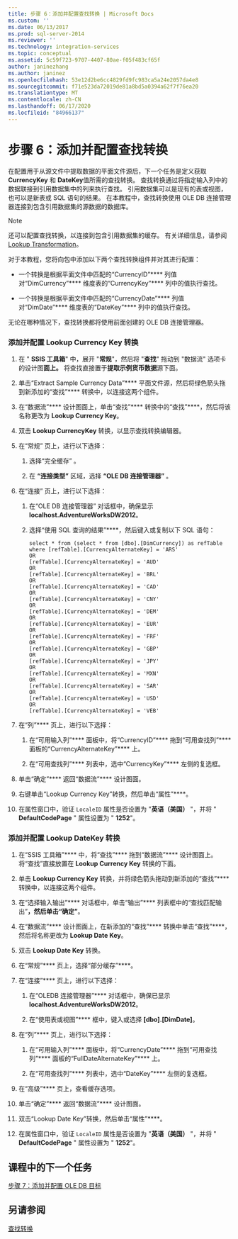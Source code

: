 ```yaml
---
title: 步骤 6：添加并配置查找转换 | Microsoft Docs
ms.custom: ''
ms.date: 06/13/2017
ms.prod: sql-server-2014
ms.reviewer: ''
ms.technology: integration-services
ms.topic: conceptual
ms.assetid: 5c59f723-9707-4407-80ae-f05f483cf65f
author: janinezhang
ms.author: janinez
ms.openlocfilehash: 53e12d2be6cc4829fd9fc983ca5a24e2057da4e8
ms.sourcegitcommit: f71e523da72019de81a8bd5a0394a62f7f76ea20
ms.translationtype: MT
ms.contentlocale: zh-CN
ms.lasthandoff: 06/17/2020
ms.locfileid: "84966137"
---
```

# <a name="step-6-adding-and-configuring-the-lookup-transformations"></a>步骤 6：添加并配置查找转换
  在配置用于从源文件中提取数据的平面文件源后，下一个任务是定义获取 **CurrencyKey** 和 **DateKey**值所需的查找转换。 查找转换通过将指定输入列中的数据联接到引用数据集中的列来执行查找。 引用数据集可以是现有的表或视图，也可以是新表或 SQL 语句的结果。 在本教程中，查找转换使用 OLE DB 连接管理器连接到包含引用数据集的源数据的数据库。  
  
> [!NOTE]  
>  还可以配置查找转换，以连接到包含引用数据集的缓存。 有关详细信息，请参阅 [Lookup Transformation](data-flow/transformations/lookup-transformation.md)。  
  
 对于本教程，您将向包中添加以下两个查找转换组件并对其进行配置：  
  
-   一个转换是根据平面文件中匹配的“CurrencyID”**** 列值对“DimCurrency”**** 维度表的“CurrencyKey”**** 列中的值执行查找。  
  
-   一个转换是根据平面文件中匹配的“CurrencyDate”**** 列值对“DimDate”**** 维度表的“DateKey”**** 列中的值执行查找。  
  
 无论在哪种情况下，查找转换都将使用前面创建的 OLE DB 连接管理器。  
  
### <a name="to-add-and-configure-the-lookup-currency-key-transformation"></a>添加并配置 Lookup Currency Key 转换  
  
1.  在 " **SSIS 工具箱**" 中，展开 "**常规**"，然后将 "**查找**" 拖动到 "数据流" 选项卡的设计图**面上。** 将查找直接置于**提取示例货币数据**源下面。  
  
2.  单击“Extract Sample Currency Data”**** 平面文件源，然后将绿色箭头拖到新添加的“查找”**** 转换中，以连接这两个组件。  
  
3.  在“数据流”**** 设计图面上，单击“查找”**** 转换中的“查找”****，然后将该名称更改为 **Lookup Currency Key**。  
  
4.  双击 **Lookup CurrencyKey** 转换，以显示查找转换编辑器。  
  
5.  在“常规”  页上，进行以下选择：  
  
    1.  选择“完全缓存”  。  
  
    2.  在 **“连接类型”** 区域，选择 **“OLE DB 连接管理器”** 。  
  
6.  在“连接”  页上，进行以下选择：  
  
    1.  在“OLE DB 连接管理器”  对话框中，确保显示 **localhost.AdventureWorksDW2012**。  
  
    2.  选择“使用 SQL 查询的结果”****，然后键入或复制以下 SQL 语句：  
  
        ```  
        select * from (select * from [dbo].[DimCurrency]) as refTable  
        where [refTable].[CurrencyAlternateKey] = 'ARS'  
        OR  
        [refTable].[CurrencyAlternateKey] = 'AUD'  
        OR  
        [refTable].[CurrencyAlternateKey] = 'BRL'  
        OR  
        [refTable].[CurrencyAlternateKey] = 'CAD'  
        OR  
        [refTable].[CurrencyAlternateKey] = 'CNY'  
        OR  
        [refTable].[CurrencyAlternateKey] = 'DEM'  
        OR  
        [refTable].[CurrencyAlternateKey] = 'EUR'  
        OR  
        [refTable].[CurrencyAlternateKey] = 'FRF'  
        OR  
        [refTable].[CurrencyAlternateKey] = 'GBP'  
        OR  
        [refTable].[CurrencyAlternateKey] = 'JPY'  
        OR  
        [refTable].[CurrencyAlternateKey] = 'MXN'  
        OR  
        [refTable].[CurrencyAlternateKey] = 'SAR'  
        OR  
        [refTable].[CurrencyAlternateKey] = 'USD'  
        OR  
        [refTable].[CurrencyAlternateKey] = 'VEB'  
        ```  
  
7.  在“列”**** 页上，进行以下选择：  
  
    1.  在“可用输入列”**** 面板中，将“CurrencyID”**** 拖到“可用查找列”**** 面板的“CurrencyAlternateKey”**** 上。  
  
    2.  在“可用查找列”**** 列表中，选中“CurrencyKey”**** 左侧的复选框。  
  
8.  单击“确定”**** 返回“数据流”**** 设计图面。  
  
9. 右键单击“Lookup Currency Key”转换，然后单击“属性”****。  
  
10. 在属性窗口中，验证 `LocaleID` 属性是否设置为 "**英语（美国）** "，并将 " **DefaultCodePage** " 属性设置为 " **1252**"。  
  
### <a name="to-add-and-configure-the--lookup-datekey-transformation"></a>添加并配置 Lookup DateKey 转换  
  
1.  在“SSIS 工具箱”**** 中，将“查找”**** 拖到“数据流”**** 设计图面上。 将“查找”直接放置在 **Lookup Currency Key** 转换的下面。  
  
2.  单击 **Lookup Currency Key** 转换，并将绿色箭头拖动到新添加的“查找”**** 转换中，以连接这两个组件。  
  
3.  在“选择输入输出”**** 对话框中，单击“输出”**** 列表框中的“查找匹配输出”****，然后单击“确定”****。  
  
4.  在“数据流”**** 设计图面上，在新添加的“查找”**** 转换中单击“查找”****，然后将名称更改为 **Lookup Date Key**。  
  
5.  双击 **Lookup Date Key** 转换。  
  
6.  在“常规”**** 页上，选择“部分缓存”****。  
  
7.  在“连接”**** 页上，进行以下选择：  
  
    1.  在“OLEDB 连接管理器”**** 对话框中，确保已显示 **localhost.AdventureWorksDW2012**。  
  
    2.  在“使用表或视图”**** 框中，键入或选择 **[dbo].[DimDate]**。  
  
8.  在“列”**** 页上，进行以下选择：  
  
    1.  在“可用输入列”**** 面板中，将“CurrencyDate”**** 拖到“可用查找列”**** 面板的“FullDateAlternateKey”**** 上。  
  
    2.  在“可用查找列”**** 列表中，选中“DateKey”**** 左侧的复选框。  
  
9. 在“高级”**** 页上，查看缓存选项。  
  
10. 单击“确定”**** 返回“数据流”**** 设计图面。  
  
11. 双击“Lookup Date Key”转换，然后单击“属性”****。  
  
12. 在属性窗口中，验证 `LocaleID` 属性是否设置为 "**英语（美国）** "，并将 " **DefaultCodePage** " 属性设置为 " **1252**"。  
  
## <a name="next-task-in-lesson"></a>课程中的下一个任务  
 [步骤 7：添加并配置 OLE DB 目标](lesson-1-7-adding-and-configuring-the-ole-db-destination.md)  
  
## <a name="see-also"></a>另请参阅  
 [查找转换](data-flow/transformations/lookup-transformation.md)  
  
  
